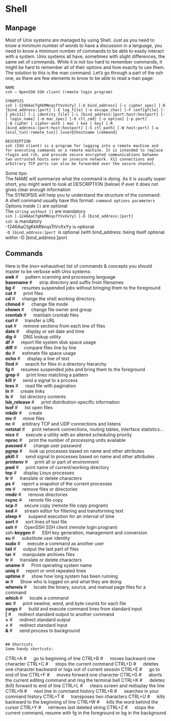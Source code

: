 # Shell
## Manpage
Most of Unix systems are managed by using Shell. Just as you need to know a minimum number of words to have a discussion in a language, you need to know a minimum number of commands to be able to easily interact with a system. Unix systems all have, sometimes with slight differences, the same set of commands. While it is not too hard to remember commands, it might be hard to remember all of their options and how exactly to use them. The solution to this is the man command. Let’s go through a part of the ssh one, as there are few elements to know to be able to read a man page:  
```
NAME
ssh — OpenSSH SSH client (remote login program)

SYNOPSIS
ssh [-1246AaCfgKkMNnqsTtVvXxYy] [-b bind_address] [-c cipher_spec] [-D [bind_address:]port] [-E log_file] [-e escape_char] [-F configfile] [-I pkcs11] [-i identity_file] [-L [bind_address:]port:host:hostport] [-l login_name] [-m mac_spec] [-O ctl_cmd] [-o option] [-p port]
[-Q cipher | cipher-auth | mac | kex | key] [-R [bind_address:]port:host:hostport] [-S ctl_path] [-W host:port] [-w local_tun[:remote_tun]] [user@]hostname [command]

DESCRIPTION
ssh (SSH client) is a program for logging into a remote machine and for executing commands on a remote machine. It is intended to replace rlogin and rsh, and provide secure encrypted communications between two untrusted hosts over an insecure network. X11 connections and arbitrary TCP ports can also be forwarded over the secure channel.
```
Some tips:  
The NAME will summarize what the command is doing. As it is usually super short, you might want to look at DESCRIPTION (below) if ever it does not gives clear enough information  
The SYNOPSIS will help you to understand the structure of the command:  
A shell command usually have this format: `command options parameters`  
Options inside `[]` are optional  
The `string without []` are mandatory  
`ssh [-1246AaCfgKkMNnqsTtVvXxYy] [-D [bind_address:]port]`  
`ssh `is mandatory  
-1246AaCfgKkMNnqsTtVvXxYy is optional  
`-D [bind_address:]port `is optional (with bind_address: being itself optional within -D [bind_address:]port  

<!-- Type nbsp to add a single space.
Type ensp to add 2 spaces.
Type emsp to add 4 spaces. -->

## Commands
Here is the (non-exhaustive) list of commands & concepts you should master to be verbose with Unix systems:  
**awk** # &emsp; pattern scanning and processing language  
**basename** # &emsp; strip directory and suffix from filenames  
**bg** # &emsp; resumes suspended jobs without bringing them to the foreground  
**cat** # &emsp; print files  
**cd** # &emsp; change the shell working directory.  
**chmod** # &emsp; change file mode  
**chown** # &emsp; change file owner and group  
**crontab** # &emsp; maintain crontab files  
**curl** # &emsp; transfer a URL  
**cut** # &emsp; remove sections from each line of files  
**date** # &emsp; display or set date and time  
**dig** # &emsp; DNS lookup utility  
**df** # &emsp; report file system disk space usage  
**diff** # &emsp; compare files line by line  
**du** # &emsp; estimate file space usage  
**echo** # &emsp; display a line of text  
**find** # &emsp; search for files in a directory hierarchy  
**fg** # &emsp; resumes suspended jobs and bring them to the foreground  
**grep** # &emsp; print lines matching a pattern  
**kill** # &emsp; send a signal to a process  
**less** # &emsp; read file with pagination  
**ln** # &emsp; create links  
**ls** # &emsp; list directory contents  
**lsb_release** # &emsp; print distribution-specific information  
**lsof** # &emsp; list open files  
**mkdir** # &emsp; create  
**mv** # &emsp; move files  
**nc** # &emsp; arbitrary TCP and UDP connections and listens  
**netstat** # &emsp; print network connections, routing tables, interface statistics...  
**nice** # &emsp; execute a utility with an altered scheduling priority  
**nproc** # &emsp; print the number of processing units available  
**passwd** # &emsp; change user password  
**pgrep** # &emsp; look up processes based on name and other attributes  
**pkill** # &emsp; send signal to processes based on name and other attributes  
**printenv** # &emsp; print all or part of environment  
**pwd** # &emsp; print name of current/working directory  
**top** # &emsp; display Linux processes  
**tr** # &emsp; translate or delete characters  
**ps** # &emsp; report a snapshot of the current processes  
**rm** # &emsp; remove files or directories  
**rmdir** # &emsp; remove directories  
**rsync** # &emsp; remote file copy  
**scp** # &emsp; secure copy (remote file copy program)  
**sed** # &emsp; stream editor for filtering and transforming text  
**sleep** # &emsp; suspend execution for an interval of time  
**sort** # &emsp; sort lines of text file  
**ssh** # &emsp; OpenSSH SSH client (remote login program)  
ssh-**keygen** # &emsp; SSH key generation, management and conversion  
**su** # &emsp; substitute user identity  
**sudo** # &emsp; execute a command as another user  
**tail** # &emsp; output the last part of files  
**tar** # &emsp; manipulate archives files  
**tr** # &emsp; translate or delete characters  
**uname** # &emsp; Print operating system name  
**uniq** # &emsp; report or omit repeated lines  
**uptime** # &emsp; show how long system has been running  
**w** # &emsp; Show who is logged on and what they are doing  
**whereis** # &emsp; locate the binary, source, and manual page files for a command  
**which** # &emsp; locate a command  
**wc** # &emsp; print newline, word, and byte counts for each file  
**xargs** # &emsp; build and execute command lines from standard input  
**|** # &emsp; redirect standard output to another command  
**>** # &emsp; redirect standard output  
**<** # &emsp; redirect standard input  
**&** # &emsp; send process to background  
```

## Shortcuts
Some handy shortcuts:
```
CTRL+A # &emsp; go to beginning of line
CTRL+B # &emsp; moves backward one character
CTRL+C # &emsp; stops the current command
CTRL+D # &emsp; deletes one character backward or logs out of current session
CTRL+E # &emsp; go to end of line
CTRL+F # &emsp; moves forward one character
CTRL+G # &emsp; aborts the current editing command and ring the terminal bell
CTRL+K # &emsp; deletes (kill) forward to end of line
CTRL+L # &emsp; clears screen and redisplay the line
CTRL+N # &emsp; next line in command history
CTRL+R # &emsp; searches in your command history
CTRL+T # &emsp; transposes two characters
CTRL+U # &emsp; kills backward to the beginning of line
CTRL+W # &emsp; kills the word behind the cursor
CTRL+Y # &emsp; retrieves last deleted string
CTRL+Z # &emsp; stops the current command, resume with fg in the foreground or bg in the background
```